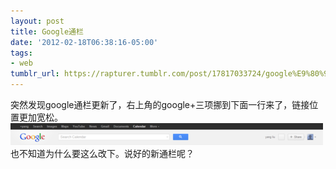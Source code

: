 ```yaml
---
layout: post
title: Google通栏
date: '2012-02-18T06:38:16-05:00'
tags:
- web
tumblr_url: https://rapturer.tumblr.com/post/17817033724/google%E9%80%9A%E6%A0%8F
---
```

突然发现google通栏更新了，右上角的google+三项挪到下面一行来了，链接位置更加宽松。 ![](/assets/img/tumblr_lzl6yrnwkj1r0cnr9.png)也不知道为什么要这么改下。说好的新通栏呢？

